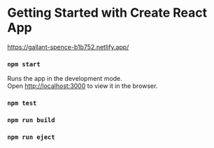 # Getting Started with Create React App


https://gallant-spence-b1b752.netlify.app/


### `npm start`

Runs the app in the development mode.\
Open [http://localhost:3000](http://localhost:3000) to view it in the browser.


### `npm test`

### `npm run build`

### `npm run eject`
